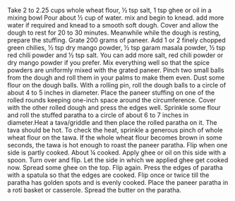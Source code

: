 Take 2 to 2.25 cups whole wheat flour, ½ tsp salt, 1 tsp ghee or oil in a mixing bowl
Pour about ½ cup of water.
mix and begin to knead. add more water if required and knead to a smooth soft dough.
Cover and allow the dough to rest for 20 to 30 minutes.
Meanwhile while the dough is resting, prepare the stuffing. Grate 200 grams of paneer.
Add 1 or 2 finely chopped green chilies, ½ tsp dry mango powder, ½ tsp garam masala powder, ½ tsp red chili powder and ½ tsp salt. You can add more salt, red chili powder or dry mango powder if you prefer.
Mix everything well so that the spice powders are uniformly mixed with the grated paneer.
Pinch two small balls from the dough and roll them in your palms to make them even.
Dust some flour on the dough balls.
With a rolling pin, roll the dough balls to a circle of about 4 to 5 inches in diameter.
Place the paneer stuffing on one of the rolled rounds keeping one-inch space around the circumference.
Cover with the other rolled dough and press the edges well.
Sprinkle some flour and roll the stuffed paratha to a circle of about 6 to 7 inches in diameter.Heat a tava/griddle and then place the rolled paratha on it. The tava should be hot. To check the heat, sprinkle a generous pinch of whole wheat flour on the tawa. If the whole wheat flour becomes brown in some seconds, the tawa is hot enough to roast the paneer paratha.
Flip when one side is partly cooked. About ¼ cooked.
Apply ghee or oil on this side with a spoon.
Turn over and flip.
Let the side in which we applied ghee get cooked now.
Spread some ghee on the top.
Flip again.
Press the edges of paratha with a spatula so that the edges are cooked.
Flip once or twice till the paratha has golden spots and is evenly cooked.
Place the paneer paratha in a roti basket or casserole.
Spread the butter on the paratha.

